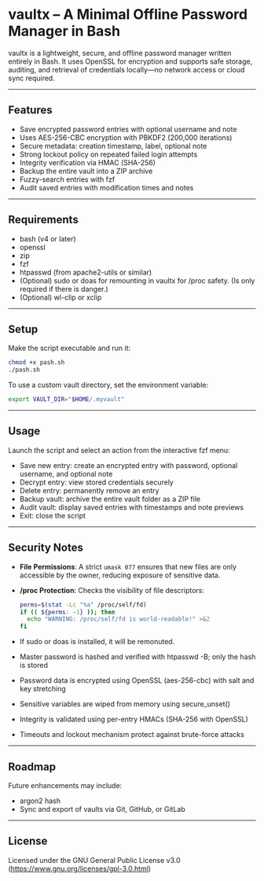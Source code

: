 # vaultx – A Minimal Offline Password Manager in Bash

vaultx is a lightweight, secure, and offline password manager written entirely in Bash. It uses OpenSSL for encryption and supports safe storage, auditing, and retrieval of credentials locally—no network access or cloud sync required.

---

## Features

- Save encrypted password entries with optional username and note
- Uses AES-256-CBC encryption with PBKDF2 (200,000 iterations)
- Secure metadata: creation timestamp, label, optional note
- Strong lockout policy on repeated failed login attempts
- Integrity verification via HMAC (SHA-256)
- Backup the entire vault into a ZIP archive
- Fuzzy-search entries with fzf
- Audit saved entries with modification times and notes

---

## Requirements

- bash (v4 or later)
- openssl
- zip
- fzf
- htpasswd (from apache2-utils or similar)
- (Optional) sudo or doas for remounting in vaultx for /proc safety.
  (Is only required if there is danger.)
- (Optional) wl-clip or xclip

---

## Setup

Make the script executable and run it:

```bash
chmod +x pash.sh
./pash.sh
```

To use a custom vault directory, set the environment variable:

```bash
export VAULT_DIR="$HOME/.myvault"
```

---

## Usage

Launch the script and select an action from the interactive fzf menu:

- Save new entry: create an encrypted entry with password, optional username, and optional note  
- Decrypt entry: view stored credentials securely  
- Delete entry: permanently remove an entry  
- Backup vault: archive the entire vault folder as a ZIP file  
- Audit vault: display saved entries with timestamps and note previews  
- Exit: close the script  

---

## Security Notes

- **File Permissions**: A strict `umask 077` ensures that new files are only accessible by the owner, reducing exposure of sensitive data.

- **/proc Protection**: Checks the visibility of file descriptors:
  ```bash
  perms=$(stat -Lc "%a" /proc/self/fd)
  if (( ${perms: -1} )); then
    echo "WARNING: /proc/self/fd is world-readable!" >&2
  fi 
  
- If sudo or doas is installed, it will be remonuted.
- Master password is hashed and verified with htpasswd -B; only the hash is stored  
- Password data is encrypted using OpenSSL (aes-256-cbc) with salt and key stretching  
- Sensitive variables are wiped from memory using secure_unset()  
- Integrity is validated using per-entry HMACs (SHA-256 with OpenSSL)  
- Timeouts and lockout mechanism protect against brute-force attacks  

---

## Roadmap

Future enhancements may include:

- argon2 hash
- Sync and export of vaults via Git, GitHub, or GitLab  

---

## License

Licensed under the GNU General Public License v3.0 (https://www.gnu.org/licenses/gpl-3.0.html)
